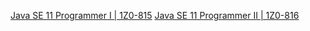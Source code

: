 [Java SE 11 Programmer I | 1Z0-815](OCAJP11/README.md)
[Java SE 11 Programmer II | 1Z0-816](OCPJP11/README.md)

